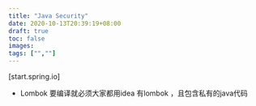 ```yaml
---
title: "Java Security"
date: 2020-10-13T20:39:19+08:00
draft: true
toc: false
images:
tags: ["",""]
---
```


[start.spring.io]

- Lombok 要编译就必须大家都用idea 有lombok ，且包含私有的java代码